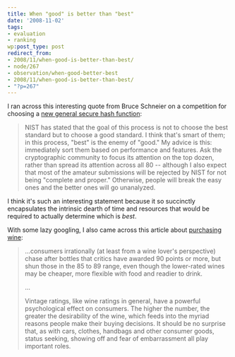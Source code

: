 ```yaml
---
title: When "good" is better than "best"
date: '2008-11-02'
tags:
- evaluation
- ranking
wp:post_type: post
redirect_from:
- 2008/11/when-good-is-better-than-best/
- node/267
- observation/when-good-better-best
- 2008/11/when-good-is-better-than-best/
- "?p=267"
---
```


I ran across this interesting quote from Bruce Schneier on a competition for choosing a [new general secure hash function](http://www.schneier.com/blog/archives/2008/10/the_skein_hash.html):

> NIST has stated that the goal of this process is not to choose the best standard but to choose a good standard. I think that's smart of them; in this process, "best" is the enemy of "good." My advice is this: immediately sort them based on performance and features. Ask the cryptographic community to focus its attention on the top dozen, rather than spread its attention across all 80 -- although I also expect that most of the amateur submissions will be rejected by NIST for not being "complete and proper." Otherwise, people will break the easy ones and the better ones will go unanalyzed.

I think it's such an interesting statement because it so succinctly encapsulates the intrinsic dearth of time and resources that would be required to actually determine which is _best_.

With some lazy googling, I also came across this article about [purchasing wine](http://www.iht.com/articles/2008/02/13/travel/trvint.php):

> ...consumers irrationally (at least from a wine lover's perspective) chase after bottles that critics have awarded 90 points or more, but shun those in the 85 to 89 range, even though the lower-rated wines may be cheaper, more flexible with food and readier to drink.
>
> ...
>
> Vintage ratings, like wine ratings in general, have a powerful psychological effect on consumers. The higher the number, the greater the desirability of the wine, which feeds into the myriad reasons people make their buying decisions. It should be no surprise that, as with cars, clothes, handbags and other consumer goods, status seeking, showing off and fear of embarrassment all play important roles.
